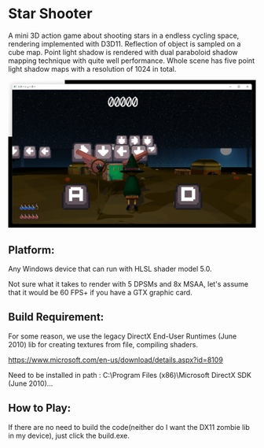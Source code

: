 # Star Shooter
A mini 3D action game about shooting stars in a endless cycling space, rendering implemented with D3D11.
Reflection of object is sampled on a cube map.
Point light shadow is rendered with dual paraboloid shadow mapping technique with quite well performance.
Whole scene has five point light shadow maps with a resolution of 1024 in total.

![alt text](https://github.com/liruntu2333/StarShooter/blob/master/ScreenShot.png)

## Platform:

Any Windows device that can run with HLSL shader model 5.0.

Not sure what it takes to render with 5 DPSMs and 8x MSAA, let's assume that it would be 60 FPS+ if you have a GTX graphic card.

## Build Requirement:

For some reason, we use the legacy DirectX End-User Runtimes (June 2010) lib for creating textures from file, compiling shaders.

https://www.microsoft.com/en-us/download/details.aspx?id=8109

Need to be installed in path : C:\Program Files (x86)\Microsoft DirectX SDK (June 2010)\...

## How to Play:

If there are no need to build the code(neither do I want the DX11 zombie lib in my device), just click the build.exe.
